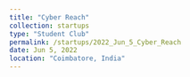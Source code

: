 ```yaml
---
title: "Cyber Reach"
collection: startups
type: "Student Club"
permalink: /startups/2022_Jun_5_Cyber_Reach
date: Jun 5, 2022
location: "Coimbatore, India"
---
```



